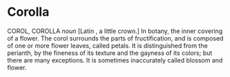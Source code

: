 # Corolla

COROL, COROLLA _noun_ \[Latin , a little crown.\] In botany, the inner covering of a flower. The corol surrounds the parts of fructification, and is composed of one or more flower leaves, called petals. It is distinguished from the perianth, by the fineness of its texture and the gayness of its colors; but there are many exceptions. It is sometimes inaccurately called blossom and flower.